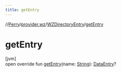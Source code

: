 ```yaml
---
title: getEntry
---
```

//[Perry](../../../index.html)/[provider.wz](../index.html)/[WZDirectoryEntry](index.html)/[getEntry](get-entry.html)



# getEntry



[jvm]\
open override fun [getEntry](get-entry.html)(name: [String](https://kotlinlang.org/api/latest/jvm/stdlib/kotlin/-string/index.html)): [DataEntry](../../provider/-data-entry/index.html)?




